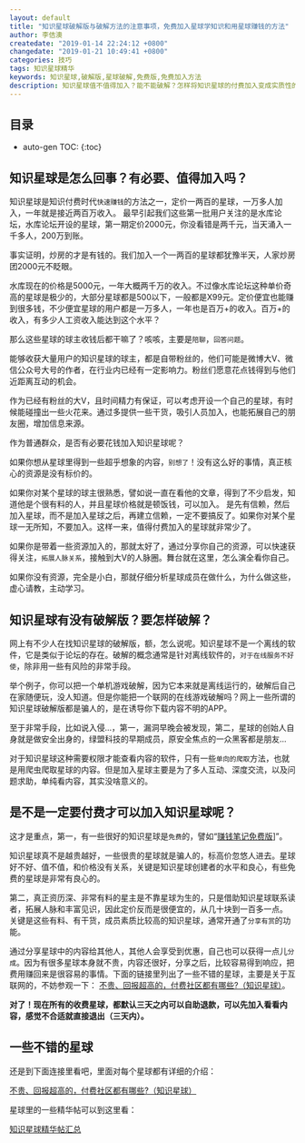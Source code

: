 ```yaml
---
layout: default
title: "知识星球破解版与破解方法的注意事项，免费加入星球学知识和用星球赚钱的方法"
author: 李佶澳
createdate: "2019-01-14 22:24:12 +0800"
changedate: "2019-01-21 10:49:41 +0800"
categories: 技巧
tags: 知识星球精华
keywords: 知识星球,破解版,星球破解,免费版,免费加入方法
description: 知识星球值不值得加入？能不能破解？怎样将知识星球的付费加入变成实质性的免费加入？
---
```


## 目录
* auto-gen TOC:
{:toc}

## 知识星球是怎么回事？有必要、值得加入吗？

知识星球是知识付费时代`快速赚钱`的方法之一，定价一两百的星球，一万多人加入，一年就是接近两百万收入。
最早引起我们这些第一批用户关注的是水库论坛，水库论坛开设的星球，第一期定价2000元，你没看错是两千元，当天涌入一千多人，200万到账。

事实证明，炒房的才是有钱的。我们加入一个一两百的星球都犹豫半天，人家炒房团2000元不眨眼。

水库现在的价格是5000元，一年大概两千万的收入。不过像水库论坛这种单价奇高的星球是极少的，大部分星球都是500以下，一般都是X99元。定价便宜也能赚到很多钱，不少便宜星球的用户都是一万多人，一年也是百万+的收入。百万+的收入，有多少人工资收入能达到这个水平？

那么这些星球的球主收钱后都干嘛了？咳咳，主要是`陪聊`，`回答问题`。

能够收获大量用户的知识星球的球主，都是自带粉丝的，他们可能是微博大V、微信公众号大号的作者，在行业内已经有一定影响力。粉丝们愿意花点钱得到与他们近距离互动的机会。

作为已经有粉丝的大V，且时间精力有保证，可以考虑开设一个自己的星球，有时候能碰撞出一些火花来。通过多提供一些干货，吸引人员加入，也能拓展自己的朋友圈，增加信息来源。

作为普通群众，是否有必要花钱加入知识星球呢？

如果你想从星球里得到一些超乎想象的内容，`别想了`！没有这么好的事情，真正核心的资源是没有标价的。

如果你对某个星球的球主很熟悉，譬如说一直在看他的文章，得到了不少启发，知道他是个很有料的人，并且星球价格就是顿饭钱，可以加入。
是先有信赖，然后加入星球，而不是加入星球之后，再建立信赖，一定不要搞反了。如果你对某个星球一无所知，不要加入。这样一来，值得付费加入的星球就非常少了。

如果你是带着一些资源加入的，那就太好了，通过分享你自己的资源，可以快速获得关注，`拓展人脉关系`，接触到大V的人脉圈。舞台就在这里，怎么演全看你自己。

如果你没有资源，完全是小白，那就仔细分析星球成员在做什么，为什么做这些，虚心请教，主动学习。

## 知识星球有没有破解版？要怎样破解？

网上有不少人在找知识星球的破解版，额，怎么说呢。知识星球不是一个离线的软件，它是类似于论坛的存在。破解的概念通常是针对离线软件的，`对于在线服务不好使`，除非用一些有风险的非常手段。

举个例子，你可以把一个单机游戏破解，因为它本来就是离线运行的，破解后自己在家随便玩，没人知道。但是你能把一个联网的在线游戏破解吗？网上一些所谓的知识星球破解版都是骗人的，是在诱导你下载内容不明的APP。

至于非常手段，比如说入侵...，第一，漏洞早晚会被发现，第二，星球的创始人自身就是做安全出身的，绿盟科技的早期成员，原安全焦点的一众黑客都是朋友...

对于知识星球这种需要权限才能查看内容的软件，只有一些`单向的爬取`方法，也就是用爬虫爬取星球的内容。但是加入星球主要是为了多人互动、深度交流，以及问题求助，单纯看内容，其实没啥意义的。

## 是不是一定要付费才可以加入知识星球呢？

这才是重点，第一，有一些很好的知识星球是`免费`的，譬如“[赚钱笔记免费版](https://www.lijiaocn.com/%E5%A5%BD%E8%B4%A7/2018/04/25/fu-fei-she-que.html#%E8%B5%9A%E9%92%B1%E7%AC%94%E8%AE%B0%E5%85%8D%E8%B4%B9%E7%89%88)]”。

知识星球真不是越贵越好，一些很贵的星球就是骗人的，标高价忽悠人进去。星球好不好、值不值，和价格没有关系，关键是知识星球创建者的水平和良心，有些免费的星球是非常有良心的。

第二，真正资历深、非常有料的星主是不靠星球为生的，只是借助知识星球联系读者，拓展人脉和丰富见识，因此定价反而是很便宜的，从几十块到一百多一点。
关键是这些有料、有干货，成员素质比较高的知识星球，通常开通了`分享有赏`的功能。

通过分享星球中的内容给其他人，其他人会享受到优惠，自己也可以获得一点儿`分成`。因为有很多星球本身就不贵，内容还很好，分享之后，比较容易得到响应，把费用赚回来是很容易的事情。下面的链接里列出了一些不错的星球，主要是关于互联网的，不妨参观一下： [不贵、回报超高的，付费社区都有哪些?（知识星球）](https://www.lijiaocn.com/%E5%A5%BD%E8%B4%A7/2018/04/25/fu-fei-she-que.html)。

**对了！现在所有的收费星球，都默认三天之内可以自助退款，可以先加入看看内容，感觉不合适就直接退出（三天内）。**

## 一些不错的星球

还是到下面连接里看吧，里面对每个星球都有详细的介绍：

[不贵、回报超高的，付费社区都有哪些?（知识星球）](https://www.lijiaocn.com/%E5%A5%BD%E8%B4%A7/2018/04/25/fu-fei-she-que.html)

星球里的一些精华帖可以到这里看：

[知识星球精华帖汇总](https://www.lijiaocn.com/tags/xingqiu.html)
